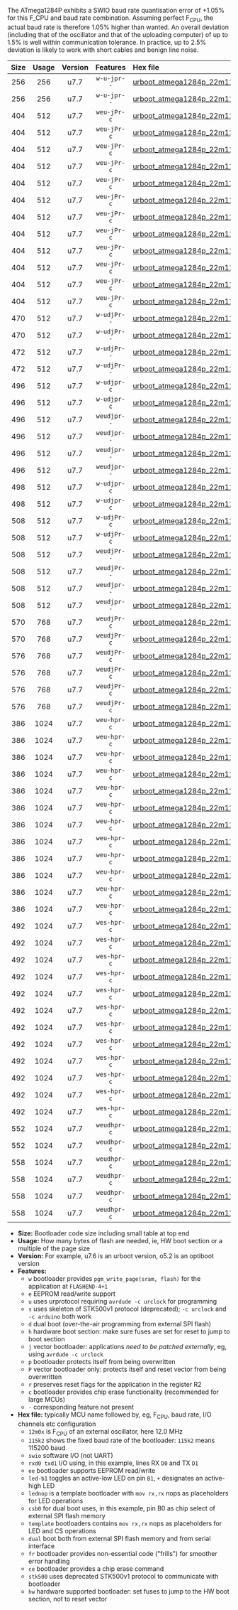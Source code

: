 The ATmega1284P exhibits a SWIO baud rate quantisation error of +1.05% for this F_CPU and baud rate combination. Assuming perfect F<sub>CPU</sub>, the actual baud rate is therefore 1.05% higher than wanted. An overall deviation (including that of the oscillator and that of the uploading computer) of up to 1.5% is well within communication tolerance. In practice, up to 2.5% deviation is likely to work with short cables and benign line noise.

|Size|Usage|Version|Features|Hex file|
|:-:|:-:|:-:|:-:|:--|
|256|256|u7.7|`w-u-jpr--`|[urboot_atmega1284p_22m1184x_+576k0_swio_rxd0_txd1.hex](https://raw.githubusercontent.com/stefanrueger/urboot.hex/main/mcus/atmega1284p/external_oscillator/fcpu_22m1184x/br_+576k0/urboot_atmega1284p_22m1184x_+576k0_swio_rxd0_txd1.hex)|
|256|256|u7.7|`w-u-jpr--`|[urboot_atmega1284p_22m1184x_+576k0_swio_rxd2_txd3.hex](https://raw.githubusercontent.com/stefanrueger/urboot.hex/main/mcus/atmega1284p/external_oscillator/fcpu_22m1184x/br_+576k0/urboot_atmega1284p_22m1184x_+576k0_swio_rxd2_txd3.hex)|
|404|512|u7.7|`weu-jPr-c`|[urboot_atmega1284p_22m1184x_+576k0_swio_rxd0_txd1_ee_led+b0_fr_ce.hex](https://raw.githubusercontent.com/stefanrueger/urboot.hex/main/mcus/atmega1284p/external_oscillator/fcpu_22m1184x/br_+576k0/urboot_atmega1284p_22m1184x_+576k0_swio_rxd0_txd1_ee_led+b0_fr_ce.hex)|
|404|512|u7.7|`weu-jPr-c`|[urboot_atmega1284p_22m1184x_+576k0_swio_rxd0_txd1_ee_led+b5_fr_ce.hex](https://raw.githubusercontent.com/stefanrueger/urboot.hex/main/mcus/atmega1284p/external_oscillator/fcpu_22m1184x/br_+576k0/urboot_atmega1284p_22m1184x_+576k0_swio_rxd0_txd1_ee_led+b5_fr_ce.hex)|
|404|512|u7.7|`weu-jPr-c`|[urboot_atmega1284p_22m1184x_+576k0_swio_rxd0_txd1_ee_led+b7_fr_ce.hex](https://raw.githubusercontent.com/stefanrueger/urboot.hex/main/mcus/atmega1284p/external_oscillator/fcpu_22m1184x/br_+576k0/urboot_atmega1284p_22m1184x_+576k0_swio_rxd0_txd1_ee_led+b7_fr_ce.hex)|
|404|512|u7.7|`weu-jPr-c`|[urboot_atmega1284p_22m1184x_+576k0_swio_rxd0_txd1_ee_led+c7_fr_ce.hex](https://raw.githubusercontent.com/stefanrueger/urboot.hex/main/mcus/atmega1284p/external_oscillator/fcpu_22m1184x/br_+576k0/urboot_atmega1284p_22m1184x_+576k0_swio_rxd0_txd1_ee_led+c7_fr_ce.hex)|
|404|512|u7.7|`weu-jPr-c`|[urboot_atmega1284p_22m1184x_+576k0_swio_rxd0_txd1_ee_led+d7_fr_ce.hex](https://raw.githubusercontent.com/stefanrueger/urboot.hex/main/mcus/atmega1284p/external_oscillator/fcpu_22m1184x/br_+576k0/urboot_atmega1284p_22m1184x_+576k0_swio_rxd0_txd1_ee_led+d7_fr_ce.hex)|
|404|512|u7.7|`weu-jPr-c`|[urboot_atmega1284p_22m1184x_+576k0_swio_rxd0_txd1_ee_lednop_fr_ce.hex](https://raw.githubusercontent.com/stefanrueger/urboot.hex/main/mcus/atmega1284p/external_oscillator/fcpu_22m1184x/br_+576k0/urboot_atmega1284p_22m1184x_+576k0_swio_rxd0_txd1_ee_lednop_fr_ce.hex)|
|404|512|u7.7|`weu-jPr-c`|[urboot_atmega1284p_22m1184x_+576k0_swio_rxd2_txd3_ee_led+b0_fr_ce.hex](https://raw.githubusercontent.com/stefanrueger/urboot.hex/main/mcus/atmega1284p/external_oscillator/fcpu_22m1184x/br_+576k0/urboot_atmega1284p_22m1184x_+576k0_swio_rxd2_txd3_ee_led+b0_fr_ce.hex)|
|404|512|u7.7|`weu-jPr-c`|[urboot_atmega1284p_22m1184x_+576k0_swio_rxd2_txd3_ee_led+b5_fr_ce.hex](https://raw.githubusercontent.com/stefanrueger/urboot.hex/main/mcus/atmega1284p/external_oscillator/fcpu_22m1184x/br_+576k0/urboot_atmega1284p_22m1184x_+576k0_swio_rxd2_txd3_ee_led+b5_fr_ce.hex)|
|404|512|u7.7|`weu-jPr-c`|[urboot_atmega1284p_22m1184x_+576k0_swio_rxd2_txd3_ee_led+b7_fr_ce.hex](https://raw.githubusercontent.com/stefanrueger/urboot.hex/main/mcus/atmega1284p/external_oscillator/fcpu_22m1184x/br_+576k0/urboot_atmega1284p_22m1184x_+576k0_swio_rxd2_txd3_ee_led+b7_fr_ce.hex)|
|404|512|u7.7|`weu-jPr-c`|[urboot_atmega1284p_22m1184x_+576k0_swio_rxd2_txd3_ee_led+c7_fr_ce.hex](https://raw.githubusercontent.com/stefanrueger/urboot.hex/main/mcus/atmega1284p/external_oscillator/fcpu_22m1184x/br_+576k0/urboot_atmega1284p_22m1184x_+576k0_swio_rxd2_txd3_ee_led+c7_fr_ce.hex)|
|404|512|u7.7|`weu-jPr-c`|[urboot_atmega1284p_22m1184x_+576k0_swio_rxd2_txd3_ee_led+d7_fr_ce.hex](https://raw.githubusercontent.com/stefanrueger/urboot.hex/main/mcus/atmega1284p/external_oscillator/fcpu_22m1184x/br_+576k0/urboot_atmega1284p_22m1184x_+576k0_swio_rxd2_txd3_ee_led+d7_fr_ce.hex)|
|404|512|u7.7|`weu-jPr-c`|[urboot_atmega1284p_22m1184x_+576k0_swio_rxd2_txd3_ee_lednop_fr_ce.hex](https://raw.githubusercontent.com/stefanrueger/urboot.hex/main/mcus/atmega1284p/external_oscillator/fcpu_22m1184x/br_+576k0/urboot_atmega1284p_22m1184x_+576k0_swio_rxd2_txd3_ee_lednop_fr_ce.hex)|
|470|512|u7.7|`w-udjPr--`|[urboot_atmega1284p_22m1184x_+576k0_swio_rxd0_txd1_led+d7_csc7_dual_fr.hex](https://raw.githubusercontent.com/stefanrueger/urboot.hex/main/mcus/atmega1284p/external_oscillator/fcpu_22m1184x/br_+576k0/urboot_atmega1284p_22m1184x_+576k0_swio_rxd0_txd1_led+d7_csc7_dual_fr.hex)|
|470|512|u7.7|`w-udjPr--`|[urboot_atmega1284p_22m1184x_+576k0_swio_rxd2_txd3_led+d7_csc7_dual_fr.hex](https://raw.githubusercontent.com/stefanrueger/urboot.hex/main/mcus/atmega1284p/external_oscillator/fcpu_22m1184x/br_+576k0/urboot_atmega1284p_22m1184x_+576k0_swio_rxd2_txd3_led+d7_csc7_dual_fr.hex)|
|472|512|u7.7|`w-udjPr--`|[urboot_atmega1284p_22m1184x_+576k0_swio_rxd0_txd1_template_dual_fr.hex](https://raw.githubusercontent.com/stefanrueger/urboot.hex/main/mcus/atmega1284p/external_oscillator/fcpu_22m1184x/br_+576k0/urboot_atmega1284p_22m1184x_+576k0_swio_rxd0_txd1_template_dual_fr.hex)|
|472|512|u7.7|`w-udjPr--`|[urboot_atmega1284p_22m1184x_+576k0_swio_rxd2_txd3_template_dual_fr.hex](https://raw.githubusercontent.com/stefanrueger/urboot.hex/main/mcus/atmega1284p/external_oscillator/fcpu_22m1184x/br_+576k0/urboot_atmega1284p_22m1184x_+576k0_swio_rxd2_txd3_template_dual_fr.hex)|
|496|512|u7.7|`w-udjpr-c`|[urboot_atmega1284p_22m1184x_+576k0_swio_rxd0_txd1_led+d7_csc7_dual_fr_ce.hex](https://raw.githubusercontent.com/stefanrueger/urboot.hex/main/mcus/atmega1284p/external_oscillator/fcpu_22m1184x/br_+576k0/urboot_atmega1284p_22m1184x_+576k0_swio_rxd0_txd1_led+d7_csc7_dual_fr_ce.hex)|
|496|512|u7.7|`w-udjpr-c`|[urboot_atmega1284p_22m1184x_+576k0_swio_rxd2_txd3_led+d7_csc7_dual_fr_ce.hex](https://raw.githubusercontent.com/stefanrueger/urboot.hex/main/mcus/atmega1284p/external_oscillator/fcpu_22m1184x/br_+576k0/urboot_atmega1284p_22m1184x_+576k0_swio_rxd2_txd3_led+d7_csc7_dual_fr_ce.hex)|
|496|512|u7.7|`weudjpr--`|[urboot_atmega1284p_22m1184x_+576k0_swio_rxd0_txd1_ee_led+d7_csc7_dual.hex](https://raw.githubusercontent.com/stefanrueger/urboot.hex/main/mcus/atmega1284p/external_oscillator/fcpu_22m1184x/br_+576k0/urboot_atmega1284p_22m1184x_+576k0_swio_rxd0_txd1_ee_led+d7_csc7_dual.hex)|
|496|512|u7.7|`weudjpr--`|[urboot_atmega1284p_22m1184x_+576k0_swio_rxd0_txd1_ee_template_dual.hex](https://raw.githubusercontent.com/stefanrueger/urboot.hex/main/mcus/atmega1284p/external_oscillator/fcpu_22m1184x/br_+576k0/urboot_atmega1284p_22m1184x_+576k0_swio_rxd0_txd1_ee_template_dual.hex)|
|496|512|u7.7|`weudjpr--`|[urboot_atmega1284p_22m1184x_+576k0_swio_rxd2_txd3_ee_led+d7_csc7_dual.hex](https://raw.githubusercontent.com/stefanrueger/urboot.hex/main/mcus/atmega1284p/external_oscillator/fcpu_22m1184x/br_+576k0/urboot_atmega1284p_22m1184x_+576k0_swio_rxd2_txd3_ee_led+d7_csc7_dual.hex)|
|496|512|u7.7|`weudjpr--`|[urboot_atmega1284p_22m1184x_+576k0_swio_rxd2_txd3_ee_template_dual.hex](https://raw.githubusercontent.com/stefanrueger/urboot.hex/main/mcus/atmega1284p/external_oscillator/fcpu_22m1184x/br_+576k0/urboot_atmega1284p_22m1184x_+576k0_swio_rxd2_txd3_ee_template_dual.hex)|
|498|512|u7.7|`w-udjpr-c`|[urboot_atmega1284p_22m1184x_+576k0_swio_rxd0_txd1_template_dual_fr_ce.hex](https://raw.githubusercontent.com/stefanrueger/urboot.hex/main/mcus/atmega1284p/external_oscillator/fcpu_22m1184x/br_+576k0/urboot_atmega1284p_22m1184x_+576k0_swio_rxd0_txd1_template_dual_fr_ce.hex)|
|498|512|u7.7|`w-udjpr-c`|[urboot_atmega1284p_22m1184x_+576k0_swio_rxd2_txd3_template_dual_fr_ce.hex](https://raw.githubusercontent.com/stefanrueger/urboot.hex/main/mcus/atmega1284p/external_oscillator/fcpu_22m1184x/br_+576k0/urboot_atmega1284p_22m1184x_+576k0_swio_rxd2_txd3_template_dual_fr_ce.hex)|
|508|512|u7.7|`w-udjPr-c`|[urboot_atmega1284p_22m1184x_+576k0_swio_rxd0_txd1_led+c7_csb3_dual_fr_ce.hex](https://raw.githubusercontent.com/stefanrueger/urboot.hex/main/mcus/atmega1284p/external_oscillator/fcpu_22m1184x/br_+576k0/urboot_atmega1284p_22m1184x_+576k0_swio_rxd0_txd1_led+c7_csb3_dual_fr_ce.hex)|
|508|512|u7.7|`w-udjPr-c`|[urboot_atmega1284p_22m1184x_+576k0_swio_rxd2_txd3_led+c7_csb3_dual_fr_ce.hex](https://raw.githubusercontent.com/stefanrueger/urboot.hex/main/mcus/atmega1284p/external_oscillator/fcpu_22m1184x/br_+576k0/urboot_atmega1284p_22m1184x_+576k0_swio_rxd2_txd3_led+c7_csb3_dual_fr_ce.hex)|
|508|512|u7.7|`weudjPr--`|[urboot_atmega1284p_22m1184x_+576k0_swio_rxd0_txd1_ee_led+c7_csb3_dual.hex](https://raw.githubusercontent.com/stefanrueger/urboot.hex/main/mcus/atmega1284p/external_oscillator/fcpu_22m1184x/br_+576k0/urboot_atmega1284p_22m1184x_+576k0_swio_rxd0_txd1_ee_led+c7_csb3_dual.hex)|
|508|512|u7.7|`weudjPr--`|[urboot_atmega1284p_22m1184x_+576k0_swio_rxd2_txd3_ee_led+c7_csb3_dual.hex](https://raw.githubusercontent.com/stefanrueger/urboot.hex/main/mcus/atmega1284p/external_oscillator/fcpu_22m1184x/br_+576k0/urboot_atmega1284p_22m1184x_+576k0_swio_rxd2_txd3_ee_led+c7_csb3_dual.hex)|
|508|512|u7.7|`weudjpr--`|[urboot_atmega1284p_22m1184x_+576k0_swio_rxd0_txd1_ee_led+c7_csb3_dual_fr.hex](https://raw.githubusercontent.com/stefanrueger/urboot.hex/main/mcus/atmega1284p/external_oscillator/fcpu_22m1184x/br_+576k0/urboot_atmega1284p_22m1184x_+576k0_swio_rxd0_txd1_ee_led+c7_csb3_dual_fr.hex)|
|508|512|u7.7|`weudjpr--`|[urboot_atmega1284p_22m1184x_+576k0_swio_rxd2_txd3_ee_led+c7_csb3_dual_fr.hex](https://raw.githubusercontent.com/stefanrueger/urboot.hex/main/mcus/atmega1284p/external_oscillator/fcpu_22m1184x/br_+576k0/urboot_atmega1284p_22m1184x_+576k0_swio_rxd2_txd3_ee_led+c7_csb3_dual_fr.hex)|
|570|768|u7.7|`weudjPr-c`|[urboot_atmega1284p_22m1184x_+576k0_swio_rxd0_txd1_ee_led+c7_csb3_dual_fr_ce.hex](https://raw.githubusercontent.com/stefanrueger/urboot.hex/main/mcus/atmega1284p/external_oscillator/fcpu_22m1184x/br_+576k0/urboot_atmega1284p_22m1184x_+576k0_swio_rxd0_txd1_ee_led+c7_csb3_dual_fr_ce.hex)|
|570|768|u7.7|`weudjPr-c`|[urboot_atmega1284p_22m1184x_+576k0_swio_rxd2_txd3_ee_led+c7_csb3_dual_fr_ce.hex](https://raw.githubusercontent.com/stefanrueger/urboot.hex/main/mcus/atmega1284p/external_oscillator/fcpu_22m1184x/br_+576k0/urboot_atmega1284p_22m1184x_+576k0_swio_rxd2_txd3_ee_led+c7_csb3_dual_fr_ce.hex)|
|576|768|u7.7|`weudjPr-c`|[urboot_atmega1284p_22m1184x_+576k0_swio_rxd0_txd1_ee_led+d7_csc7_dual_fr_ce.hex](https://raw.githubusercontent.com/stefanrueger/urboot.hex/main/mcus/atmega1284p/external_oscillator/fcpu_22m1184x/br_+576k0/urboot_atmega1284p_22m1184x_+576k0_swio_rxd0_txd1_ee_led+d7_csc7_dual_fr_ce.hex)|
|576|768|u7.7|`weudjPr-c`|[urboot_atmega1284p_22m1184x_+576k0_swio_rxd0_txd1_ee_template_dual_fr_ce.hex](https://raw.githubusercontent.com/stefanrueger/urboot.hex/main/mcus/atmega1284p/external_oscillator/fcpu_22m1184x/br_+576k0/urboot_atmega1284p_22m1184x_+576k0_swio_rxd0_txd1_ee_template_dual_fr_ce.hex)|
|576|768|u7.7|`weudjPr-c`|[urboot_atmega1284p_22m1184x_+576k0_swio_rxd2_txd3_ee_led+d7_csc7_dual_fr_ce.hex](https://raw.githubusercontent.com/stefanrueger/urboot.hex/main/mcus/atmega1284p/external_oscillator/fcpu_22m1184x/br_+576k0/urboot_atmega1284p_22m1184x_+576k0_swio_rxd2_txd3_ee_led+d7_csc7_dual_fr_ce.hex)|
|576|768|u7.7|`weudjPr-c`|[urboot_atmega1284p_22m1184x_+576k0_swio_rxd2_txd3_ee_template_dual_fr_ce.hex](https://raw.githubusercontent.com/stefanrueger/urboot.hex/main/mcus/atmega1284p/external_oscillator/fcpu_22m1184x/br_+576k0/urboot_atmega1284p_22m1184x_+576k0_swio_rxd2_txd3_ee_template_dual_fr_ce.hex)|
|386|1024|u7.7|`weu-hpr-c`|[urboot_atmega1284p_22m1184x_+576k0_swio_rxd0_txd1_ee_led+b0_fr_ce_hw.hex](https://raw.githubusercontent.com/stefanrueger/urboot.hex/main/mcus/atmega1284p/external_oscillator/fcpu_22m1184x/br_+576k0/urboot_atmega1284p_22m1184x_+576k0_swio_rxd0_txd1_ee_led+b0_fr_ce_hw.hex)|
|386|1024|u7.7|`weu-hpr-c`|[urboot_atmega1284p_22m1184x_+576k0_swio_rxd0_txd1_ee_led+b5_fr_ce_hw.hex](https://raw.githubusercontent.com/stefanrueger/urboot.hex/main/mcus/atmega1284p/external_oscillator/fcpu_22m1184x/br_+576k0/urboot_atmega1284p_22m1184x_+576k0_swio_rxd0_txd1_ee_led+b5_fr_ce_hw.hex)|
|386|1024|u7.7|`weu-hpr-c`|[urboot_atmega1284p_22m1184x_+576k0_swio_rxd0_txd1_ee_led+b7_fr_ce_hw.hex](https://raw.githubusercontent.com/stefanrueger/urboot.hex/main/mcus/atmega1284p/external_oscillator/fcpu_22m1184x/br_+576k0/urboot_atmega1284p_22m1184x_+576k0_swio_rxd0_txd1_ee_led+b7_fr_ce_hw.hex)|
|386|1024|u7.7|`weu-hpr-c`|[urboot_atmega1284p_22m1184x_+576k0_swio_rxd0_txd1_ee_led+c7_fr_ce_hw.hex](https://raw.githubusercontent.com/stefanrueger/urboot.hex/main/mcus/atmega1284p/external_oscillator/fcpu_22m1184x/br_+576k0/urboot_atmega1284p_22m1184x_+576k0_swio_rxd0_txd1_ee_led+c7_fr_ce_hw.hex)|
|386|1024|u7.7|`weu-hpr-c`|[urboot_atmega1284p_22m1184x_+576k0_swio_rxd0_txd1_ee_led+d7_fr_ce_hw.hex](https://raw.githubusercontent.com/stefanrueger/urboot.hex/main/mcus/atmega1284p/external_oscillator/fcpu_22m1184x/br_+576k0/urboot_atmega1284p_22m1184x_+576k0_swio_rxd0_txd1_ee_led+d7_fr_ce_hw.hex)|
|386|1024|u7.7|`weu-hpr-c`|[urboot_atmega1284p_22m1184x_+576k0_swio_rxd0_txd1_ee_lednop_fr_ce_hw.hex](https://raw.githubusercontent.com/stefanrueger/urboot.hex/main/mcus/atmega1284p/external_oscillator/fcpu_22m1184x/br_+576k0/urboot_atmega1284p_22m1184x_+576k0_swio_rxd0_txd1_ee_lednop_fr_ce_hw.hex)|
|386|1024|u7.7|`weu-hpr-c`|[urboot_atmega1284p_22m1184x_+576k0_swio_rxd2_txd3_ee_led+b0_fr_ce_hw.hex](https://raw.githubusercontent.com/stefanrueger/urboot.hex/main/mcus/atmega1284p/external_oscillator/fcpu_22m1184x/br_+576k0/urboot_atmega1284p_22m1184x_+576k0_swio_rxd2_txd3_ee_led+b0_fr_ce_hw.hex)|
|386|1024|u7.7|`weu-hpr-c`|[urboot_atmega1284p_22m1184x_+576k0_swio_rxd2_txd3_ee_led+b5_fr_ce_hw.hex](https://raw.githubusercontent.com/stefanrueger/urboot.hex/main/mcus/atmega1284p/external_oscillator/fcpu_22m1184x/br_+576k0/urboot_atmega1284p_22m1184x_+576k0_swio_rxd2_txd3_ee_led+b5_fr_ce_hw.hex)|
|386|1024|u7.7|`weu-hpr-c`|[urboot_atmega1284p_22m1184x_+576k0_swio_rxd2_txd3_ee_led+b7_fr_ce_hw.hex](https://raw.githubusercontent.com/stefanrueger/urboot.hex/main/mcus/atmega1284p/external_oscillator/fcpu_22m1184x/br_+576k0/urboot_atmega1284p_22m1184x_+576k0_swio_rxd2_txd3_ee_led+b7_fr_ce_hw.hex)|
|386|1024|u7.7|`weu-hpr-c`|[urboot_atmega1284p_22m1184x_+576k0_swio_rxd2_txd3_ee_led+c7_fr_ce_hw.hex](https://raw.githubusercontent.com/stefanrueger/urboot.hex/main/mcus/atmega1284p/external_oscillator/fcpu_22m1184x/br_+576k0/urboot_atmega1284p_22m1184x_+576k0_swio_rxd2_txd3_ee_led+c7_fr_ce_hw.hex)|
|386|1024|u7.7|`weu-hpr-c`|[urboot_atmega1284p_22m1184x_+576k0_swio_rxd2_txd3_ee_led+d7_fr_ce_hw.hex](https://raw.githubusercontent.com/stefanrueger/urboot.hex/main/mcus/atmega1284p/external_oscillator/fcpu_22m1184x/br_+576k0/urboot_atmega1284p_22m1184x_+576k0_swio_rxd2_txd3_ee_led+d7_fr_ce_hw.hex)|
|386|1024|u7.7|`weu-hpr-c`|[urboot_atmega1284p_22m1184x_+576k0_swio_rxd2_txd3_ee_lednop_fr_ce_hw.hex](https://raw.githubusercontent.com/stefanrueger/urboot.hex/main/mcus/atmega1284p/external_oscillator/fcpu_22m1184x/br_+576k0/urboot_atmega1284p_22m1184x_+576k0_swio_rxd2_txd3_ee_lednop_fr_ce_hw.hex)|
|492|1024|u7.7|`wes-hpr-c`|[urboot_atmega1284p_22m1184x_+576k0_swio_rxd0_txd1_ee_led+b0_fr_ce_stk500_hw.hex](https://raw.githubusercontent.com/stefanrueger/urboot.hex/main/mcus/atmega1284p/external_oscillator/fcpu_22m1184x/br_+576k0/urboot_atmega1284p_22m1184x_+576k0_swio_rxd0_txd1_ee_led+b0_fr_ce_stk500_hw.hex)|
|492|1024|u7.7|`wes-hpr-c`|[urboot_atmega1284p_22m1184x_+576k0_swio_rxd0_txd1_ee_led+b5_fr_ce_stk500_hw.hex](https://raw.githubusercontent.com/stefanrueger/urboot.hex/main/mcus/atmega1284p/external_oscillator/fcpu_22m1184x/br_+576k0/urboot_atmega1284p_22m1184x_+576k0_swio_rxd0_txd1_ee_led+b5_fr_ce_stk500_hw.hex)|
|492|1024|u7.7|`wes-hpr-c`|[urboot_atmega1284p_22m1184x_+576k0_swio_rxd0_txd1_ee_led+b7_fr_ce_stk500_hw.hex](https://raw.githubusercontent.com/stefanrueger/urboot.hex/main/mcus/atmega1284p/external_oscillator/fcpu_22m1184x/br_+576k0/urboot_atmega1284p_22m1184x_+576k0_swio_rxd0_txd1_ee_led+b7_fr_ce_stk500_hw.hex)|
|492|1024|u7.7|`wes-hpr-c`|[urboot_atmega1284p_22m1184x_+576k0_swio_rxd0_txd1_ee_led+c7_fr_ce_stk500_hw.hex](https://raw.githubusercontent.com/stefanrueger/urboot.hex/main/mcus/atmega1284p/external_oscillator/fcpu_22m1184x/br_+576k0/urboot_atmega1284p_22m1184x_+576k0_swio_rxd0_txd1_ee_led+c7_fr_ce_stk500_hw.hex)|
|492|1024|u7.7|`wes-hpr-c`|[urboot_atmega1284p_22m1184x_+576k0_swio_rxd0_txd1_ee_led+d7_fr_ce_stk500_hw.hex](https://raw.githubusercontent.com/stefanrueger/urboot.hex/main/mcus/atmega1284p/external_oscillator/fcpu_22m1184x/br_+576k0/urboot_atmega1284p_22m1184x_+576k0_swio_rxd0_txd1_ee_led+d7_fr_ce_stk500_hw.hex)|
|492|1024|u7.7|`wes-hpr-c`|[urboot_atmega1284p_22m1184x_+576k0_swio_rxd0_txd1_ee_lednop_fr_ce_stk500_hw.hex](https://raw.githubusercontent.com/stefanrueger/urboot.hex/main/mcus/atmega1284p/external_oscillator/fcpu_22m1184x/br_+576k0/urboot_atmega1284p_22m1184x_+576k0_swio_rxd0_txd1_ee_lednop_fr_ce_stk500_hw.hex)|
|492|1024|u7.7|`wes-hpr-c`|[urboot_atmega1284p_22m1184x_+576k0_swio_rxd2_txd3_ee_led+b0_fr_ce_stk500_hw.hex](https://raw.githubusercontent.com/stefanrueger/urboot.hex/main/mcus/atmega1284p/external_oscillator/fcpu_22m1184x/br_+576k0/urboot_atmega1284p_22m1184x_+576k0_swio_rxd2_txd3_ee_led+b0_fr_ce_stk500_hw.hex)|
|492|1024|u7.7|`wes-hpr-c`|[urboot_atmega1284p_22m1184x_+576k0_swio_rxd2_txd3_ee_led+b5_fr_ce_stk500_hw.hex](https://raw.githubusercontent.com/stefanrueger/urboot.hex/main/mcus/atmega1284p/external_oscillator/fcpu_22m1184x/br_+576k0/urboot_atmega1284p_22m1184x_+576k0_swio_rxd2_txd3_ee_led+b5_fr_ce_stk500_hw.hex)|
|492|1024|u7.7|`wes-hpr-c`|[urboot_atmega1284p_22m1184x_+576k0_swio_rxd2_txd3_ee_led+b7_fr_ce_stk500_hw.hex](https://raw.githubusercontent.com/stefanrueger/urboot.hex/main/mcus/atmega1284p/external_oscillator/fcpu_22m1184x/br_+576k0/urboot_atmega1284p_22m1184x_+576k0_swio_rxd2_txd3_ee_led+b7_fr_ce_stk500_hw.hex)|
|492|1024|u7.7|`wes-hpr-c`|[urboot_atmega1284p_22m1184x_+576k0_swio_rxd2_txd3_ee_led+c7_fr_ce_stk500_hw.hex](https://raw.githubusercontent.com/stefanrueger/urboot.hex/main/mcus/atmega1284p/external_oscillator/fcpu_22m1184x/br_+576k0/urboot_atmega1284p_22m1184x_+576k0_swio_rxd2_txd3_ee_led+c7_fr_ce_stk500_hw.hex)|
|492|1024|u7.7|`wes-hpr-c`|[urboot_atmega1284p_22m1184x_+576k0_swio_rxd2_txd3_ee_led+d7_fr_ce_stk500_hw.hex](https://raw.githubusercontent.com/stefanrueger/urboot.hex/main/mcus/atmega1284p/external_oscillator/fcpu_22m1184x/br_+576k0/urboot_atmega1284p_22m1184x_+576k0_swio_rxd2_txd3_ee_led+d7_fr_ce_stk500_hw.hex)|
|492|1024|u7.7|`wes-hpr-c`|[urboot_atmega1284p_22m1184x_+576k0_swio_rxd2_txd3_ee_lednop_fr_ce_stk500_hw.hex](https://raw.githubusercontent.com/stefanrueger/urboot.hex/main/mcus/atmega1284p/external_oscillator/fcpu_22m1184x/br_+576k0/urboot_atmega1284p_22m1184x_+576k0_swio_rxd2_txd3_ee_lednop_fr_ce_stk500_hw.hex)|
|552|1024|u7.7|`weudhpr-c`|[urboot_atmega1284p_22m1184x_+576k0_swio_rxd0_txd1_ee_led+c7_csb3_dual_fr_ce_hw.hex](https://raw.githubusercontent.com/stefanrueger/urboot.hex/main/mcus/atmega1284p/external_oscillator/fcpu_22m1184x/br_+576k0/urboot_atmega1284p_22m1184x_+576k0_swio_rxd0_txd1_ee_led+c7_csb3_dual_fr_ce_hw.hex)|
|552|1024|u7.7|`weudhpr-c`|[urboot_atmega1284p_22m1184x_+576k0_swio_rxd2_txd3_ee_led+c7_csb3_dual_fr_ce_hw.hex](https://raw.githubusercontent.com/stefanrueger/urboot.hex/main/mcus/atmega1284p/external_oscillator/fcpu_22m1184x/br_+576k0/urboot_atmega1284p_22m1184x_+576k0_swio_rxd2_txd3_ee_led+c7_csb3_dual_fr_ce_hw.hex)|
|558|1024|u7.7|`weudhpr-c`|[urboot_atmega1284p_22m1184x_+576k0_swio_rxd0_txd1_ee_led+d7_csc7_dual_fr_ce_hw.hex](https://raw.githubusercontent.com/stefanrueger/urboot.hex/main/mcus/atmega1284p/external_oscillator/fcpu_22m1184x/br_+576k0/urboot_atmega1284p_22m1184x_+576k0_swio_rxd0_txd1_ee_led+d7_csc7_dual_fr_ce_hw.hex)|
|558|1024|u7.7|`weudhpr-c`|[urboot_atmega1284p_22m1184x_+576k0_swio_rxd0_txd1_ee_template_dual_fr_ce_hw.hex](https://raw.githubusercontent.com/stefanrueger/urboot.hex/main/mcus/atmega1284p/external_oscillator/fcpu_22m1184x/br_+576k0/urboot_atmega1284p_22m1184x_+576k0_swio_rxd0_txd1_ee_template_dual_fr_ce_hw.hex)|
|558|1024|u7.7|`weudhpr-c`|[urboot_atmega1284p_22m1184x_+576k0_swio_rxd2_txd3_ee_led+d7_csc7_dual_fr_ce_hw.hex](https://raw.githubusercontent.com/stefanrueger/urboot.hex/main/mcus/atmega1284p/external_oscillator/fcpu_22m1184x/br_+576k0/urboot_atmega1284p_22m1184x_+576k0_swio_rxd2_txd3_ee_led+d7_csc7_dual_fr_ce_hw.hex)|
|558|1024|u7.7|`weudhpr-c`|[urboot_atmega1284p_22m1184x_+576k0_swio_rxd2_txd3_ee_template_dual_fr_ce_hw.hex](https://raw.githubusercontent.com/stefanrueger/urboot.hex/main/mcus/atmega1284p/external_oscillator/fcpu_22m1184x/br_+576k0/urboot_atmega1284p_22m1184x_+576k0_swio_rxd2_txd3_ee_template_dual_fr_ce_hw.hex)|

- **Size:** Bootloader code size including small table at top end
- **Usage:** How many bytes of flash are needed, ie, HW boot section or a multiple of the page size
- **Version:** For example, u7.6 is an urboot version, o5.2 is an optiboot version
- **Features:**
  + `w` bootloader provides `pgm_write_page(sram, flash)` for the application at `FLASHEND-4+1`
  + `e` EEPROM read/write support
  + `u` uses urprotocol requiring `avrdude -c urclock` for programming
  + `s` uses skeleton of STK500v1 protocol (deprecated); `-c urclock` and `-c arduino` both work
  + `d` dual boot (over-the-air programming from external SPI flash)
  + `h` hardware boot section: make sure fuses are set for reset to jump to boot section
  + `j` vector bootloader: applications *need to be patched externally*, eg, using `avrdude -c urclock`
  + `p` bootloader protects itself from being overwritten
  + `P` vector bootloader only: protects itself and reset vector from being overwritten
  + `r` preserves reset flags for the application in the register R2
  + `c` bootloader provides chip erase functionality (recommended for large MCUs)
  + `-` corresponding feature not present
- **Hex file:** typically MCU name followed by, eg, F<sub>CPU</sub>, baud rate, I/O channels etc configuration
  + `12m0x` is F<sub>CPU</sub> of an external oscillator, here 12.0 MHz
  + `115k2` shows the fixed baud rate of the bootloader: `115k2` means 115200 baud
  + `swio` software I/O (not UART)
  + `rxd0 txd1` I/O using, in this example, lines RX `D0` and TX `D1`
  + `ee` bootloader supports EEPROM read/write
  + `led-b1` toggles an active-low LED on pin `B1`, `+` designates an active-high LED
  + `lednop` is a template bootloader with `mov rx,rx` nops as placeholders for LED operations
  + `csb0` for dual boot uses, in this example, pin B0 as chip select of external SPI flash memory
  + `template` bootloaders contains `mov rx,rx` nops as placeholders for LED and CS operations
  + `dual` boot both from external SPI flash memory and from serial interface
  + `fr` bootloader provides non-essential code ("frills") for smoother error handling
  + `ce` bootloader provides a chip erase command
  + `stk500` uses deprecated STK500v1 protocol to communicate with bootloader
  + `hw` hardware supported bootloader: set fuses to jump to the HW boot section, not to reset vector
